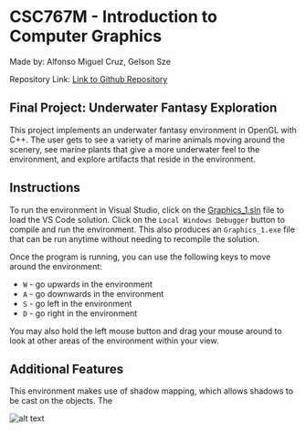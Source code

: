 # CSC767M - Introduction to Computer Graphics
Made by: Alfonso Miguel Cruz, Gelson Sze

Repository Link: [Link to Github Repository](https://github.com/GelsonSze/CSC767M-Project/tree/main)
## Final Project: Underwater Fantasy Exploration
This project implements an underwater fantasy environment in OpenGL with C++. The user gets to see a variety of marine animals moving around the scenery, see marine plants that give a more underwater feel to the environment, and explore artifacts that reside in the environment. 

## Instructions
To run the environment in Visual Studio, click on the [Graphics_1.sln](https://github.com/GelsonSze/CSC767M-Project/blob/main/visual_studio/Graphics_1.sln) file to load the VS Code solution. Click on the `Local Windows Debugger` button to compile and run the environment. This also produces an `Graphics_1.exe` file that can be run anytime without needing to recompile the solution.

Once the program is running, you can use the following keys to move around the environment:
- `W` - go upwards in the environment
- `A` - go downwards in the environment
- `S` - go left in the environment
- `D` - go right in the environment

You may also hold the left mouse button and drag your mouse around to look at other areas of the environment within your view.

## Additional Features
This environment makes use of shadow mapping, which allows shadows to be cast on the objects. The 

![alt text]()